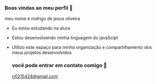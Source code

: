 ### Boas vindas ao meu perfil 💙

meu nome é rodrigo de jesus oliveira 

- Eu estou estudando na alura
- Estou desenvolvendo minha linguagem do javaScipt
- Utilizo este espaço para minha organização e compartilhamento dos meus projetos desenvolvidos

  ###  você pode entrar em contato comigo 📧
  rj0215424@gmail.com 
